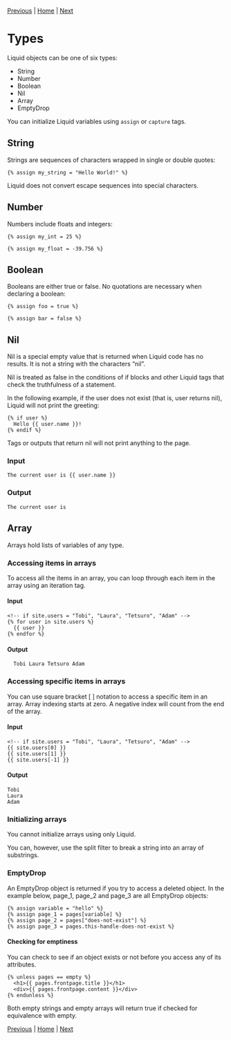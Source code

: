 [Previous](truthy-amd-falsy.md) | [Home](README.md) | [Next](expressions-in-workflows.md)

# Types
Liquid objects can be one of six types:

- String
- Number
- Boolean
- Nil
- Array
- EmptyDrop

You can initialize Liquid variables using ```assign``` or ```capture``` tags.

## String

Strings are sequences of characters wrapped in single or double quotes:

```liquid
{% assign my_string = "Hello World!" %}
```

Liquid does not convert escape sequences into special characters.

## Number

Numbers include floats and integers:

```liquid
{% assign my_int = 25 %}
```
```liquid
{% assign my_float = -39.756 %}
```

## Boolean

Booleans are either true or false. No quotations are necessary when declaring a boolean:

```liquid
{% assign foo = true %}
```
```liquid
{% assign bar = false %}
```

## Nil

Nil is a special empty value that is returned when Liquid code has no results. It is not a string with the characters “nil”.

Nil is treated as false in the conditions of if blocks and other Liquid tags that check the truthfulness of a statement.

In the following example, if the user does not exist (that is, user returns nil), Liquid will not print the greeting:

```liquid
{% if user %}
  Hello {{ user.name }}!
{% endif %}
```

Tags or outputs that return nil will not print anything to the page.

### Input

```liquid
The current user is {{ user.name }}
```

### Output

```The current user is```

## Array
Arrays hold lists of variables of any type.

### Accessing items in arrays
To access all the items in an array, you can loop through each item in the array using an iteration tag.

#### Input

```liquid
<!-- if site.users = "Tobi", "Laura", "Tetsuro", "Adam" -->
{% for user in site.users %}
  {{ user }}
{% endfor %}
```

#### Output

```  Tobi Laura Tetsuro Adam```

### Accessing specific items in arrays
You can use square bracket [ ] notation to access a specific item in an array. Array indexing starts at zero. A negative index will count from the end of the array.

#### Input

```liquid
<!-- if site.users = "Tobi", "Laura", "Tetsuro", "Adam" -->
{{ site.users[0] }}
{{ site.users[1] }}
{{ site.users[-1] }}
```

#### Output

```
Tobi
Laura
Adam
```

### Initializing arrays

You cannot initialize arrays using only Liquid.

You can, however, use the split filter to break a string into an array of substrings.

### EmptyDrop
An EmptyDrop object is returned if you try to access a deleted object. In the example below, page_1, page_2 and page_3 are all EmptyDrop objects:

```liquid
{% assign variable = "hello" %}
{% assign page_1 = pages[variable] %}
{% assign page_2 = pages["does-not-exist"] %}
{% assign page_3 = pages.this-handle-does-not-exist %}
```

#### Checking for emptiness
You can check to see if an object exists or not before you access any of its attributes.

```liquid
{% unless pages == empty %}
  <h1>{{ pages.frontpage.title }}</h1>
  <div>{{ pages.frontpage.content }}</div>
{% endunless %}
```

Both empty strings and empty arrays will return true if checked for equivalence with empty.

[Previous](truthy-amd-falsy.md) | [Home](README.md) | [Next](expressions-in-workflows.md)
